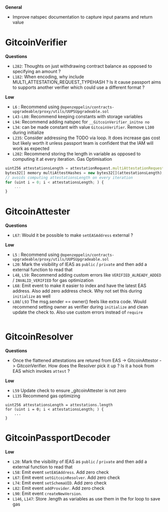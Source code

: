 **General**
- Improve natspec documentation to capture input params and return value

# GitcoinVerifier

**Questions**
- `L282`: Thoughts on just withdrawing contract balance as opposed to specifying an amount ?
- `L182`: When encoding, why include MULTI_ATTESTATION_REQUEST_TYPEHASH ? Is it cause passport aims to supports another verifier which could use a different format ?

**Low**
- `L6` : Recommend using `@openzeppelin/contracts-upgradeable/proxy/utils/UUPSUpgradeable.sol`
- `L43-L80`: Recommend keeping constants with storage variables
- `L94`: Recommend adding natspec for `__GitcoinVerifier_initno no`
- `L34`: can be made constant with value `GitcoinVerifier`. Remove `L100` during initialize
- `L235`: Consider addressing the TODO via loop. It does increase gas cost but likely worth it unless passport team is confident that the IAM will work as expected
- `L202`: Recommend storing the length in variable as opposed to computing it at every iteration. Gas Optimisation 
```javascript
uint256 attestationsLength = attestationRequest.multiAttestationRequest.length;
bytes32[] memory multiAttestHashes = new bytes32[](attestationsLength);
// avoids computing attestationsLength on every iteration 
for (uint i = 0; i < attestationsLength; ) {
    ...
}
```

# GitcoinAttester

**Questions**
- `L67`: Would it be possible to make `setEASAddress` external ?

**Low**
- `L5` : Recommend using `@openzeppelin/contracts-upgradeable/proxy/utils/UUPSUpgradeable.sol`
- `L20`: Mark the visibility of IEAS as `public` / `private` and then add a external function to read that
- `L48`, `L59`: Recommend adding custom errors like `VERIFIED_ALREADY_ADDED` / `INVALID_VERIFIED` for gas optimization
- `L68`: Emit event to make it easier to index and have the latest EAS address. Also add zero address check. Why not set this during `initialize` as well
- `L80`/ `L93` The msg.sender == owner() feels like extra code. Would recommend setting owner as verifier during `initialize` and clean update the check to. Also use custom errors instead of `require`
``` if (!verifiers[msg.sender]) revert NOT_VALID_VERIFIER()
```

# GitcoinResolver

**Questions**

- Once the flattened attestations are retured from EAS -> GitcoinAttestor -> GitcoinVerifier. How does the Resolver pick it up ? Is it a hook from EAS which invokes `attest` ?

**Low**
- `L59` Update check to ensure _gitcoinAttester is not zero
- `L135` Recommend gas optimizing
```
uint256 attestationsLength = attestations.length
for (uint i = 0; i < attestationsLength; ) {
    ...
}
```

# GitcoinPassportDecoder

**Low**
- `L20`: Mark the visibility of IEAS as `public` / `private` and then add a external function to read that
- `L58`: Emit event `setEASAddress`. Add zero check
- `L67`: Emit event `setGitcoinResolver`. Add zero check
- `L74`: Emit event `setSchemaUID`. Add zero check
- `L82`: Emit event `addProvider`. Add zero check
- `L90`: Emit event `createNewVersion`.
- `L146`, `L147`: Store .length as variables as use them in the for loop to save gas